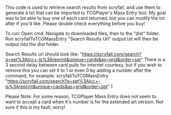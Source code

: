 This code is used to retrieve search results from scryfall, and use them to generate a txt that can be imported to TCGPlayer's Mass Entry tool. My goal was to be able to buy one of each card returned, but you can modify the txt after if you'd like.
Please double check everything before you buy!

To run:
Open cmd.
Navigate to downloaded files, then to the "dist" folder.
Run scryfallToTCGMassEntry "Search Results Url"
output.txt will then be output into the dist folder.

Search Results url should look like:
"https://scryfall.com/search?q=set%3Alcc+-is%3Areprint&unique=cards&as=grid&order=set"
There is a 3 second delay between card pulls for internet courtesy, but if you wish to remove this you can set it to 1 or even 0 by adding a number after the command, for example:
scryfallToTCGMassEntry "https://scryfall.com/search?q=set%3Alcc+-is%3Areprint&unique=cards&as=grid&order=set" 1

Please Note:
For some reason, TCGPlayer Mass Entry does not seem to want to accept a card when it's number is for the extended art version. Not sure if this is my fault, sorry!
